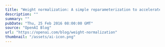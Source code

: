 ```yaml
---
title: "Weight normalization: A simple reparameterization to accelerate training of deep neural networks"
description: ""
summary: ""
pubDate: "Thu, 25 Feb 2016 08:00:00 GMT"
source: "OpenAI Blog"
url: "https://openai.com/blog/weight-normalization"
thumbnail: "/assets/ai-icon.png"
---
```


